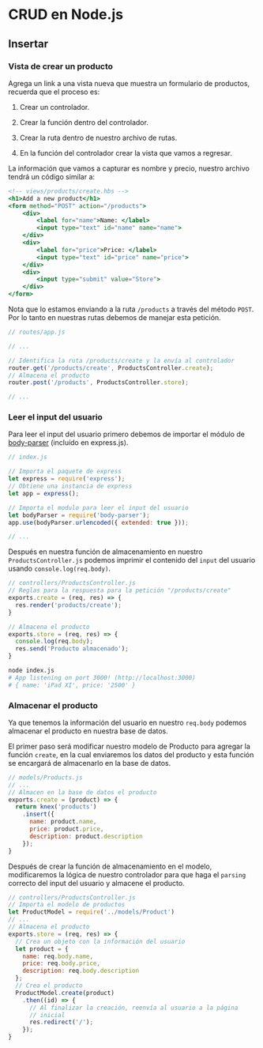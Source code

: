 # CRUD en Node.js

## Insertar

### Vista de crear un producto

Agrega un link a una vista nueva que muestra un formulario de productos, recuerda que el proceso es:

1. Crear un controlador.

2. Crear la función dentro del controlador.

3. Crear la ruta dentro de nuestro archivo de rutas.

4. En la función del controlador crear la vista que vamos a regresar.

La información que vamos a capturar es nombre y precio, nuestro archivo tendrá un código similar a:

```handlebars
<!-- views/products/create.hbs -->
<h1>Add a new product</h1>
<form method="POST" action="/products">
    <div>
        <label for="name">Name: </label>
        <input type="text" id="name" name="name">
    </div>
    <div>
        <label for="price">Price: </label>
        <input type="text" id="price" name="price">
    </div>
    <div>
        <input type="submit" value="Store">
    </div>
</form>
```

Nota que lo estamos enviando a la ruta `/products` a través del método `POST`. Por lo tanto en nuestras rutas debemos de manejar esta petición. 

```js
// routes/app.js

// ...

// Identifica la ruta /products/create y la envía al controlador
router.get('/products/create', ProductsController.create);
// Almacena el producto
router.post('/products', ProductsController.store);

// ...
```

### Leer el input del usuario

Para leer el input del usuario primero debemos de importar el módulo de [body-parser](https://www.npmjs.com/package/body-parser) (incluído en express.js).

```js
// index.js

// Importa el paquete de express
let express = require('express');
// Obtiene una instancia de express
let app = express();

// Importa el modulo para leer el input del usuario
let bodyParser = require('body-parser');
app.use(bodyParser.urlencoded({ extended: true }));

// ...
```

Después en nuestra función de almacenamiento en nuestro `ProductsController.js` podemos imprimir el contenido del `input` del usuario usando `console.log(req.body)`.

```js
// controllers/ProductsController.js
// Reglas para la respuesta para la petición "/products/create"
exports.create = (req, res) => {
  res.render('products/create');
}

// Almacena el producto
exports.store = (req, res) => {
  console.log(req.body);
  res.send('Producto almacenado');
}
```

```bash
node index.js
# App listening on port 3000! (http://localhost:3000)
# { name: 'iPad XI', price: '2500' }
```

### Almacenar el producto

Ya que tenemos la información del usuario en nuestro `req.body` podemos almacenar el producto en nuestra base de datos.

El primer paso será modificar nuestro modelo de Producto para agregar la función `create`, en la cual enviaremos los datos del producto y esta función se encargará de almacenarlo en la base de datos.

```js
// models/Products.js
// ...
// Almacen en la base de datos el producto
exports.create = (product) => {
  return knex('products')
    .insert({
      name: product.name,
      price: product.price,
      description: product.description
    });
}

```

Después de crear la función de almacenamiento en el modelo, modificaremos la lógica de nuestro controlador para que haga el `parsing` correcto del input del usuario y almacene el producto.

```js
// controllers/ProductsController.js
// Importa el modelo de productos
let ProductModel = require('../models/Product')
// ...
// Almacena el producto
exports.store = (req, res) => {
  // Crea un objeto con la información del usuario
  let product = {
    name: req.body.name,
    price: req.body.price,
    description: req.body.description
  };
  // Crea el producto
  ProductModel.create(product)
    .then((id) => {
      // Al finalizar la creación, reenvía al usuario a la página
      // inicial
      res.redirect('/');
    });
}

```


